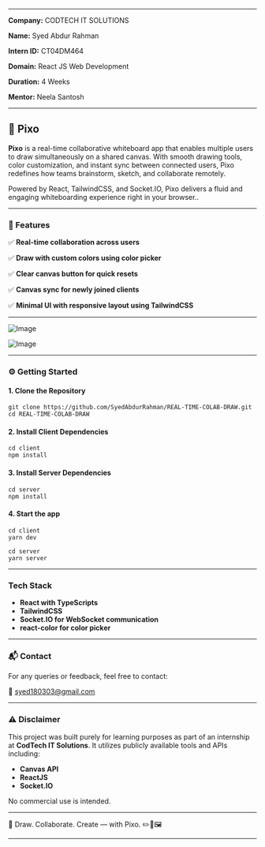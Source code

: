 

---


**Company:** CODTECH IT SOLUTIONS

**Name:** Syed Abdur Rahman

**Intern ID:** CT04DM464

**Domain:** React JS Web Development

**Duration:** 4 Weeks

**Mentor:** Neela Santosh

---

## 🎨 Pixo

**Pixo** is a real-time collaborative whiteboard app that enables multiple users to draw simultaneously on a shared canvas. With smooth drawing tools, color customization, and instant sync between connected users, Pixo redefines how teams brainstorm, sketch, and collaborate remotely.

Powered by React, TailwindCSS, and Socket.IO, Pixo delivers a fluid and engaging whiteboarding experience right in your browser..

---

### 🌟 Features

✅ **Real-time collaboration across users**

✅ **Draw with custom colors using color picker**

✅ **Clear canvas button for quick resets**

✅ **Canvas sync for newly joined clients**

✅ **Minimal UI with responsive layout using TailwindCSS**

---

![Image](https://github.com/user-attachments/assets/6d5da8e7-ae4a-4d23-a9e3-41a0f5ff3674)

![Image](https://github.com/user-attachments/assets/64dda092-d71f-4d54-9da4-80e6f9512572)

---

### ⚙️ Getting Started



#### 1. Clone the Repository
```
git clone https://github.com/SyedAbdurRahman/REAL-TIME-COLAB-DRAW.git
cd REAL-TIME-COLAB-DRAW
```

#### 2. Install Client Dependencies
```
cd client
npm install
```

#### 3. Install Server Dependencies
```
cd server
npm install
```

#### 4. Start the app
```
cd client
yarn dev
```
```
cd server
yarn server
```
---

### Tech Stack

* **React with TypeScripts**
* **TailwindCSS**
* **Socket.IO for WebSocket communication**
* **react-color for color picker**

---

### 📬 Contact

For any queries or feedback, feel free to contact:

📧 [syed180303@gmail.com](mailto:syed180303@gmail.com)

---

### ⚠️ Disclaimer

This project was built purely for learning purposes as part of an internship at **CodTech IT Solutions**. It utilizes publicly available tools and APIs including:

* **Canvas API**
* **ReactJS**
* **Socket.IO**

No commercial use is intended.

---

🎯 Draw. Collaborate. Create — with Pixo. ✏️🧠🖼️

---



